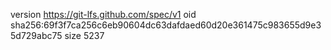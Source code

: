 version https://git-lfs.github.com/spec/v1
oid sha256:69f3f7ca256c6eb90604dc63dafdaed60d20e361475c983655d9e35d729abc75
size 5237
